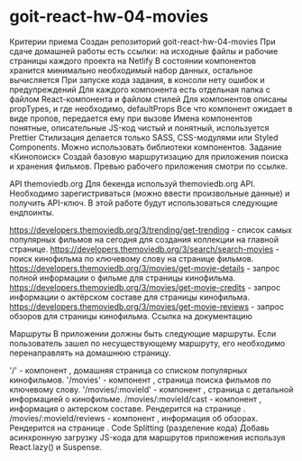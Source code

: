 # goit-react-hw-04-movies

Критерии приема
Создан репозиторий goit-react-hw-04-movies
При сдаче домашней работы есть ссылки: на исходные файлы и рабочие страницы каждого проекта на Netlify
В состоянии компонентов хранится минимально необходимый набор данных, остальное вычисляется
При запуске кода задания, в консоли нету ошибок и предупреждений
Для каждого компонента есть отдельная папка с файлом React-компонента и файлом стилей
Для компонентов описаны propTypes, и где необходимо, defaultProps
Все что компонент ожидает в виде пропов, передается ему при вызове
Имена компонентов понятные, описательные
JS-код чистый и понятный, используется Prettier
Стилизация делается только SASS, CSS-модулями или Styled Components. Можно использовать библиотеки компонентов.
Задание «Кинопоиск»
Создай базовую маршрутизацию для приложения поиска и хранения фильмов. Превью рабочего приложения смотри по ссылке.

API themoviedb.org
Для бекенда используй themoviedb.org API. Необходимо зарегистриваться (можно ввести произвольные данные) и получить API-ключ. В этой работе будут использоваться следующие ендпоинты.

https://developers.themoviedb.org/3/trending/get-trending - список самых популярных фильмов на сегодня для создания коллекции на главной странице.
https://developers.themoviedb.org/3/search/search-movies - поиск кинофильма по ключевому слову на странице фильмов.
https://developers.themoviedb.org/3/movies/get-movie-details - запрос полной информации о фильме для страницы кинофильма.
https://developers.themoviedb.org/3/movies/get-movie-credits - запрос информации о актёрском составе для страницы кинофильма.
https://developers.themoviedb.org/3/movies/get-movie-reviews - запрос обзоров для страницы кинофильма.
Ссылка на документацию

Маршруты
В приложении должны быть следующие маршруты. Если пользователь зашел по несуществующему маршруту, его необходимо перенаправлять на домашнюю страницу.

'/' - компонент <HomePage>, домашняя страница со списком популярных кинофильмов.
'/movies' - компонент <MoviesPage>, страница поиска фильмов по ключевому слову.
'/movies/:movieId' - компонент <MovieDetailsPage>, страница с детальной информацией о кинофильме.
/movies/:movieId/cast - компонент <Cast>, информация о актерском составе. Рендерится на странице <MovieDetailsPage>.
/movies/:movieId/reviews - компонент <Reviews>, информация об обзорах. Рендерится на странице <MovieDetailsPage>.
Code Splitting (разделение кода)
Добавь асинхронную загрузку JS-кода для маршрутов приложения используя React.lazy() и Suspense.
